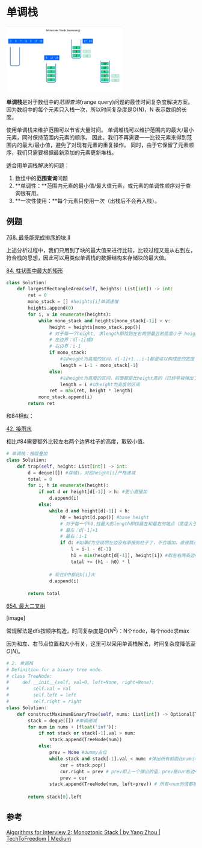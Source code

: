 # 单调栈

<img src="monotonic_stack.assets/FCEzSnnUYAIt42h.png" alt="Monotonic Stack" style="zoom:30%;" />

**单调栈**是对于数组中的*范围查询*(range query)问题的最佳时间复杂度解决方案。 因为数组中的每个元素只入栈一次，所以时间复杂度是O(N)，N 表示数组的长度。

使用单调栈来维护范围可以节省大量时间。 单调堆栈可以维护范围内的最大/最小元素，同时保持范围内元素的顺序。 因此，我们不再需要一一比较元素来得到范围内的最大/最小值，避免了对现有元素的重复操作。 同时，由于它保留了元素顺序，我们只需要根据最新添加的元素更新堆栈。	

适合用单调栈解决的问题：

1. 数组中的**范围查询**问题
2. **单调性：**范围内元素的最小值/最大值元素，或元素的单调性顺序对于查询很有用。
3. **一次性使用：**每个元素只使用一次（出栈后不会再入栈）。

## 例题

 [768. 最多能完成排序的块 II](https://leetcode.cn/problems/max-chunks-to-make-sorted-ii/) 

上述分析过程中，我们只用到了块的最大值来进行比较，比较过程又是从右到左，符合栈的思想，因此可以用类似单调栈的数据结构来存储块的最大值。

 [84. 柱状图中最大的矩形](https://leetcode.cn/problems/largest-rectangle-in-histogram/) 

```python
class Solution:
    def largestRectangleArea(self, heights: List[int]) -> int:
        ret = 0
        mono_stack = [] #heights[i]单调递增
        heights.append(0)
        for i, v in enumerate(heights):
            while mono_stack and heights[mono_stack[-1]] > v:
                height = heights[mono_stack.pop()]
                # 对于每一个height, 求length即找到左右两侧最近的高度小于 height 的柱子
                # 左边界：d[-1]或0
                # 右边界：i-1
                if mono_stack: 
                  	#以height为高度的区间，d[-1]+1...i-1都是可以构成底的宽度
                    length = i-1 - mono_stack[-1] 
                else:
                  	#以height为高度的区间，前面都是比height高的（已经早被弹出了），0...i-1都是可以构成底的宽度
                    length = i #以height为高度的区间
                ret = max(ret, height * length)
            mono_stack.append(i)
        return ret
```

和84相似：

 [42. 接雨水](https://leetcode.cn/problems/trapping-rain-water/) 

相比#84需要额外比较左右两个边界柱子的高度，取较小值。

```python
# 单调栈：按层叠加
class Solution:
    def trap(self, height: List[int]) -> int:
        d = deque([]) #存储i，对应height[i]严格递减
        total = 0
        for i, h in enumerate(height):
            if not d or height[d[-1]] > h: #更小直接加
                d.append(i)
            else:
                while d and height[d[-1]] < h:
                    h0 = height[d.pop()] #base height
                    # 对于每一个h0,找最大的length即找最左和最右的端点（高度大于h0的柱子）
                    # 最左：d[-1]+1
                    # 最右：i-1
                    if d: #如果d为空说明左边没有承接的柱子了，不会增加，直接跳过
                        l = i-1 - d[-1]
                        h1 = min(height[d[-1]], height[i]) #取左右两条边中更短的
                        total += (h1 - h0) * l
                
                # 现在d中都比h[i]大
                d.append(i)
                
        return total
```

 [654. 最大二叉树](https://leetcode.cn/problems/maximum-binary-tree/) 

[image]

常规解法是dfs按顺序构造，时间复杂度是$O(N^2)$：N个node，每个node求max

因为和左、右节点位置和大小有关，这里可以采用单调栈解法，时间复杂度降低至$O(N)$。

```python
# 2. 单调栈
# Definition for a binary tree node.
# class TreeNode:
#     def __init__(self, val=0, left=None, right=None):
#         self.val = val
#         self.left = left
#         self.right = right
class Solution:
    def constructMaximumBinaryTree(self, nums: List[int]) -> Optional[TreeNode]:
        stack = deque([]) #单调递减
        for num in nums + [float('inf')]:
            if not stack or stack[-1].val > num:
                stack.append(TreeNode(num))
            else:
                prev = None #dummy占位
                while stack and stack[-1].val < num: #弹出所有前面比num小的值
                    cur = stack.pop()
                    cur.right = prev # prev即上一个弹出的值，prev是cur右边<cur的最大值，所有更小值已经被弹出了，根据定义cur.right = prev
                    prev = cur
                stack.append(TreeNode(num, left=prev)) # 所有<num的值都被弹出了，现在prev是num左边>num的最小值，根据定义num.left = prev

        return stack[0].left
```



## 参考

 [Algorithms for Interview 2: Monoztonic Stack | by Yang Zhou | TechToFreedom | Medium](https://medium.com/techtofreedom/algorithms-for-interview-2-monotonic-stack-462251689da8) 
